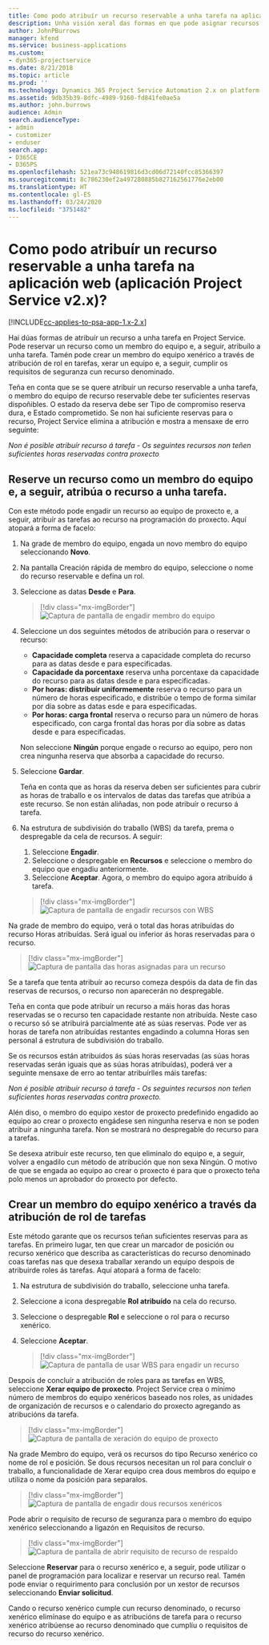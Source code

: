 ```yaml
---
title: Como podo atribuír un recurso reservable a unha tarefa na aplicación web
description: Unha visión xeral das formas en que pode asignar recursos reservables.
author: JohnPBurrows
manager: kfend
ms.service: business-applications
ms.custom:
- dyn365-projectservice
ms.date: 8/21/2018
ms.topic: article
ms.prod: ''
ms.technology: Dynamics 365 Project Service Automation 2.x on platform version 9.x
ms.assetid: 9db35b39-8dfc-4989-9160-fd841fe0ae5a
ms.author: john.burrows
audience: Admin
search.audienceType:
- admin
- customizer
- enduser
search.app:
- D365CE
- D365PS
ms.openlocfilehash: 521ea73c948619816d3cd06d72140fcc85366397
ms.sourcegitcommit: 8c786230ef2a497280885b827162561776e2eb00
ms.translationtype: HT
ms.contentlocale: gl-ES
ms.lasthandoff: 03/24/2020
ms.locfileid: "3751482"
---
```

# <a name="how-do-i-assign-a-bookable-resource-to-a-task-in-the-web-app-project-service-app-v2x"></a>Como podo atribuír un recurso reservable a unha tarefa na aplicación web (aplicación Project Service v2.x)?

[!INCLUDE[cc-applies-to-psa-app-1.x-2.x](../includes/cc-applies-to-psa-app-1x-2x.md)]

Hai dúas formas de atribuír un recurso a unha tarefa en Project Service. Pode reservar un recurso como un membro do equipo e, a seguir, atribuílo a unha tarefa. Tamén pode crear un membro do equipo xenérico a través de atribución de rol en tarefas, xerar un equipo e, a seguir, cumplir os requisitos de seguranza cun recurso denominado.

Teña en conta que se se quere atribuír un recurso reservable a unha tarefa, o membro do equipo de recurso reservable debe ter suficientes reservas dispoñibles. O estado da reserva debe ser Tipo de compromiso reserva dura, e Estado comprometido. Se non hai suficiente reservas para o recurso, Project Service elimina a atribución e mostra a mensaxe de erro seguinte:

*Non é posible atribuír recurso á tarefa - Os seguintes recursos non teñen suficientes horas reservadas contra proxecto*

## <a name="book-a-resource-as-a-team-member-and-then-assign-the-resource-to-a-task"></a>Reserve un recurso como un membro do equipo e, a seguir, atribúa o recurso a unha tarefa.

Con este método pode engadir un recurso ao equipo de proxecto e, a seguir, atribuír as tarefas ao recurso na programación do proxecto. Aquí atopará a forma de facelo:
1.  Na grade de membro do equipo, engada un novo membro do equipo seleccionando **Novo**.
2.  Na pantalla Creación rápida de membro do equipo, seleccione o nome do recurso reservable e defina un rol.
3.  Seleccione as datas **Desde** e **Para**.

    > [!div class="mx-imgBorder"] 
    > ![Captura de pantalla de engadir membro do equipo](media/FAQ-Resources-to-Tasks2-1.png "Captura de pantalla de engadir membro do equipo")
 
4.  Seleccione un dos seguintes métodos de atribución para o reservar o recurso:
    - **Capacidade completa** reserva a capacidade completa do recurso para as datas desde e para especificadas.
    - **Capacidade da porcentaxe** reserva unha porcentaxe da capacidade do recurso para as datas desde e para especificadas.
    - **Por horas: distribuír uniformemente** reserva o recurso para un número de horas especificado, e distribúe o tempo de forma similar por día sobre as datas esde e para especificadas.
    - **Por horas: carga frontal** reserva o recurso para un número de horas especificado, con carga frontal das horas por día sobre as datas desde e para especificadas.

    Non seleccione **Ningún** porque engade o recurso ao equipo, pero non crea ningunha reserva que absorba a capacidade do recurso.
5.  Seleccione **Gardar**.

    Teña en conta que as horas da reserva deben ser suficientes para cubrir as horas de traballo e os intervalos de datas das tarefas que atribúa a este recurso. Se non están aliñadas, non pode atribuír o recurso á tarefa.

6.  Na estrutura de subdivisión do traballo (WBS) da tarefa, prema o despregable da cela de recursos. A seguir: 

    1. Seleccione **Engadir**.
    2. Seleccione o despregable en **Recursos** e seleccione o membro do equipo que engadiu anteriormente.
    3. Seleccione **Aceptar**. Agora, o membro do equipo agora atribuído á tarefa.

    > [!div class="mx-imgBorder"] 
    > ![Captura de pantalla de engadir recursos con WBS](media/FAQ-Resources-to-Tasks2-2.png "Captura de pantalla de engadir recursos con WBS")
 
Na grade de membro do equipo, verá o total das horas atribuídas do recurso Horas atribuídas. Será igual ou inferior ás horas reservadas para o recurso. 

> [!div class="mx-imgBorder"] 
> ![Captura de pantalla das horas asignadas para un recurso](media/FAQ-Resources-to-Tasks2-3.png "Captura de pantalla das horas asignadas para un recurso")
 
Se a tarefa que tenta atribuír ao recurso comeza despóis da data de fin das reservas de recursos, o recurso non aparecerán no despregable.

Teña en conta que pode atribuír un recurso a máis horas das horas reservadas se o recurso ten capacidade restante non atribuída. Neste caso o recurso só se atribuirá parcialmente até as súas reservas. Pode ver as horas de tarefa non atribuídas restantes engadindo a columna Horas sen personal á estrutura de subdivisión do traballo.

Se os recursos están atribuidos ás súas horas reservadas (as súas horas reservadas serán iguais que as súas horas atribuídas), poderá ver a seguinte mensaxe de erro ao tentar atribuírlles máis tarefas:

*Non é posible atribuír recurso á tarefa - Os seguintes recursos non teñen suficientes horas reservadas contra proxecto.*

Alén diso, o membro do equipo xestor de proxecto predefinido engadido ao equipo ao crear o proxecto engádese sen ningunha reserva e non se poden atribuír a ningunha tarefa. Non se mostrará no despregable do recurso para a tarefas.

Se desexa atribuír este recurso, ten que eliminalo do equipo e, a seguir, volver a engadilo cun método de atribución que non sexa Ningún. O motivo de que se engada ao equipo ao crear o proxecto é para que o proxecto teña polo menos un aprobador do proxecto por defecto.

## <a name="create-a-generic-team-member-through-role-assignment-on-tasks"></a>Crear un membro do equipo xenérico a través da atribución de rol de tarefas

Este método garante que os recursos teñan suficientes reservas para as tarefas. En primeiro lugar, ten que crear un marcador de posición ou recurso xenérico que describa as características do recurso denominado coas tarefas nas que desexa traballar xerando un equipo despois de atribuirde roles ás tarefas. Aquí atopará a forma de facelo:

1. Na estrutura de subdivisión do traballo, seleccione unha tarefa.
2. Seleccione a icona despregable **Rol atribuído** na cela do recurso.
3. Seleccione o despregable **Rol** e seleccione o rol para o recurso xenérico.
4. Seleccione **Aceptar**.

    > [!div class="mx-imgBorder"] 
    > ![Captura de pantalla de usar WBS para engadir un recurso](media/FAQ-Resources-to-Tasks2-4.png "Captura de pantalla de usar WBS para engadir un recurso")
 
Despois de concluír a atribución de roles para as tarefas en WBS, seleccione **Xerar equipo de proxecto**. Project Service crea o mínimo número de membros do equipo xenéricos baseado nos roles, as unidades de organización de recursos e o calendario do proxecto agregando as atribucións da tarefa.

> [!div class="mx-imgBorder"] 
> ![Captura de pantalla de xeración do equipo de proxecto](media/FAQ-Resources-to-Tasks2-5.png "Captura de pantalla de xeración do equipo de proxecto")
 
Na grade Membro do equipo, verá os recursos do tipo Recurso xenérico co nome de rol e posición. Se dous recursos necesitan un rol para concluír o traballo, a funcionalidade de Xerar equipo crea dous membros do equipo e utiliza o nome da posición para separalos.

> [!div class="mx-imgBorder"] 
> ![Captura de pantalla de engadir dous recursos xenéricos](media/FAQ-Resources-to-Tasks2-6.png "Captura de pantalla de engadir dous recursos xenéricos")
 
Pode abrir o requisito de recurso de seguranza para o membro do equipo xenérico seleccionando a ligazón en Requisitos de recurso.

> [!div class="mx-imgBorder"] 
> ![Captura de pantalla de abrir requisito de recurso de respaldo](media/FAQ-Resources-to-Tasks2-7.png "Captura de pantalla de abrir requisito de recurso de respaldo")

Seleccione **Reservar** para o recurso xenérico e, a seguir, pode utilizar o panel de programación para localizar e reservar un recurso real. Tamén pode enviar o requirimento para conclusión por un xestor de recursos seleccionando **Enviar solicitud**.

Cando o recurso xenérico cumple cun recurso denominado, o recurso xenérico elimínase do equipo e as atribucións de tarefa para o recurso xenérico atribúense ao recurso denominado que cumplíu o requisitos de recurso do recurso xenérico.
 

